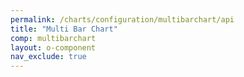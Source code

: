 ```yaml
---
permalink: /charts/configuration/multibarchart/api
title: "Multi Bar Chart"
comp: multibarchart
layout: o-component
nav_exclude: true
---
```

